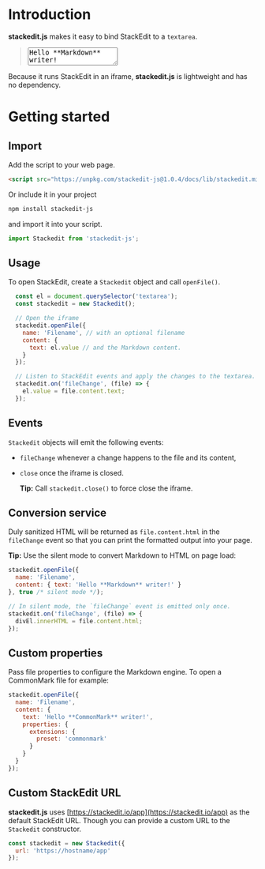 # Introduction

**stackedit.js** makes it easy to bind StackEdit to a `textarea`.

> <textarea>Hello **Markdown** writer!</textarea>

Because it runs StackEdit in an iframe, **stackedit.js** is lightweight and has no dependency.

# Getting started

## Import

Add the script to your web page.

```html
<script src="https://unpkg.com/stackedit-js@1.0.4/docs/lib/stackedit.min.js"></script>
```

Or include it in your project

```bash
npm install stackedit-js
```

and import it into your script.

```javascript
import Stackedit from 'stackedit-js';
```

## Usage

To open StackEdit, create a `Stackedit` object and call `openFile()`.

```javascript
  const el = document.querySelector('textarea');
  const stackedit = new Stackedit();

  // Open the iframe
  stackedit.openFile({
    name: 'Filename', // with an optional filename
    content: {
      text: el.value // and the Markdown content.
    }
  });

  // Listen to StackEdit events and apply the changes to the textarea.
  stackedit.on('fileChange', (file) => {
    el.value = file.content.text;
  });
```

## Events

`Stackedit` objects will emit the following events:

- `fileChange` whenever a change happens to the file and its content,

- `close` once the iframe is closed.

  **Tip:** Call `stackedit.close()` to force close the iframe.

## Conversion service

Duly sanitized HTML will be returned as `file.content.html` in the `fileChange` event so that you can print the formatted output into your page.

> <div class="html"></div>

**Tip:** Use the silent mode to convert Markdown to HTML on page load:

```javascript
stackedit.openFile({
  name: 'Filename',
  content: { text: 'Hello **Markdown** writer!' }
}, true /* silent mode */);

// In silent mode, the `fileChange` event is emitted only once.
stackedit.on('fileChange', (file) => {
  divEl.innerHTML = file.content.html;
});
```

## Custom properties

Pass file properties to configure the Markdown engine. To open a CommonMark file for example:

```javascript
stackedit.openFile({
  name: 'Filename',
  content: {
    text: 'Hello **CommonMark** writer!',
    properties: {
      extensions: {
        preset: 'commonmark'
      }
    }
  }
});
```

## Custom StackEdit URL

**stackedit.js** uses [https://stackedit.io/app](https://stackedit.io/app) as the default StackEdit URL. Though you can provide a custom URL to the `Stackedit` constructor.

```js
const stackedit = new Stackedit({
  url: 'https://hostname/app'
});
```



<script src="lib/stackedit.js"></script>
<script src="index.js"></script>
